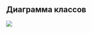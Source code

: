 ## Диаграмма классов

![](https://github.com/nastazys/trtpo-project-mygifts/blob/master/Documents/Diagrams/StateDio/start.PNG)


